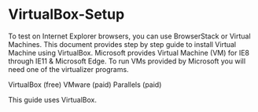# VirtualBox-Setup

To test on Internet Explorer browsers, you can use BrowserStack or Virtual Machines. This document provides step by step guide to install Virtual Machine using VirtualBox. Microsoft provides Virtual Machine (VM) for IE8 through IE11 & Microsoft Edge. To run VMs provided by Microsoft you will need one of the virtualizer programs. 

VirtualBox (free)
VMware (paid)
Parallels (paid)

This guide uses VirtualBox. 
